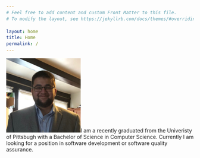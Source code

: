 ```yaml
---
# Feel free to add content and custom Front Matter to this file.
# To modify the layout, see https://jekyllrb.com/docs/themes/#overriding-theme-defaults

layout: home
title: Home
permalink: /
---
```


![Me](/assets/0.jpg)I am a recently graduated from the Univeristy of Pittsbugh with a Bachelor of Science in Computer Science. Currently I am looking for a position in software development or software quality assurance.